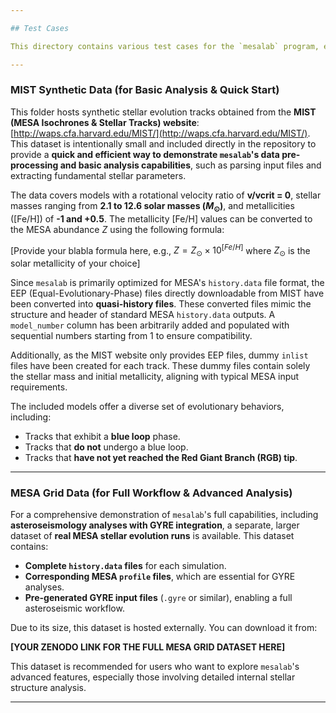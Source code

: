 ```yaml
---

## Test Cases

This directory contains various test cases for the `mesalab` program, each designed to demonstrate different aspects of its functionality.

---
```


### MIST Synthetic Data (for Basic Analysis & Quick Start)

This folder hosts synthetic stellar evolution tracks obtained from the **MIST (MESA Isochrones & Stellar Tracks) website**: [http://waps.cfa.harvard.edu/MIST/](http://waps.cfa.harvard.edu/MIST/). This dataset is intentionally small and included directly in the repository to provide a **quick and efficient way to demonstrate `mesalab`'s data pre-processing and basic analysis capabilities**, such as parsing input files and extracting fundamental stellar parameters.

The data covers models with a rotational velocity ratio of **v/vcrit = 0**, stellar masses ranging from **2.1 to 12.6 solar masses ($M_{\odot}$)**, and metallicities ([Fe/H]) of **-1 and +0.5**. The metallicity [Fe/H] values can be converted to the MESA abundance $Z$ using the following formula:

[Provide your blabla formula here, e.g., $Z = Z_{\odot} \times 10^{[Fe/H]}$ where $Z_{\odot}$ is the solar metallicity of your choice]

Since `mesalab` is primarily optimized for MESA's `history.data` file format, the EEP (Equal-Evolutionary-Phase) files directly downloadable from MIST have been converted into **quasi-history files**. These converted files mimic the structure and header of standard MESA `history.data` outputs. A `model_number` column has been arbitrarily added and populated with sequential numbers starting from 1 to ensure compatibility.

Additionally, as the MIST website only provides EEP files, dummy `inlist` files have been created for each track. These dummy files contain solely the stellar mass and initial metallicity, aligning with typical MESA input requirements.

The included models offer a diverse set of evolutionary behaviors, including:
* Tracks that exhibit a **blue loop** phase.
* Tracks that **do not** undergo a blue loop.
* Tracks that **have not yet reached the Red Giant Branch (RGB) tip**.

---

### MESA Grid Data (for Full Workflow & Advanced Analysis)

For a comprehensive demonstration of `mesalab`'s full capabilities, including **asteroseismology analyses with GYRE integration**, a separate, larger dataset of **real MESA stellar evolution runs** is available. This dataset contains:

* **Complete `history.data` files** for each simulation.
* **Corresponding MESA `profile` files**, which are essential for GYRE analyses.
* **Pre-generated GYRE input files** (`.gyre` or similar), enabling a full asteroseismic workflow.

Due to its size, this dataset is hosted externally. You can download it from:

**[YOUR ZENODO LINK FOR THE FULL MESA GRID DATASET HERE]**

This dataset is recommended for users who want to explore `mesalab`'s advanced features, especially those involving detailed internal stellar structure analysis.

---
